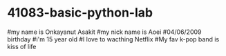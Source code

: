# 41083-basic-python-lab
#my name is Onkayanut Asakit
#my nick name is Aoei
#04/06/2009 birthday
#i'm 15 year old
#I love to wacthing Netflix 
#My fav k-pop band is kiss of life
